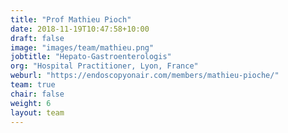 ```yaml
---
title: "Prof Mathieu Pioch"
date: 2018-11-19T10:47:58+10:00
draft: false
image: "images/team/mathieu.png"
jobtitle: "Hepato-Gastroenterologis"
org: "Hospital Practitioner, Lyon, France"
weburl: "https://endoscopyonair.com/members/mathieu-pioche/"
team: true
chair: false
weight: 6
layout: team
---
```


